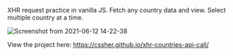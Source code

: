 XHR request practice in vanilla JS. Fetch any country data and view. Select multiple country at a time.

![Screenshot from 2021-06-12 14-22-38](https://user-images.githubusercontent.com/51695282/121770914-d1750f80-cb89-11eb-96a7-a8cf88d7c02a.png)


View the project here: https://cssher.github.io/xhr-countries-api-call/
